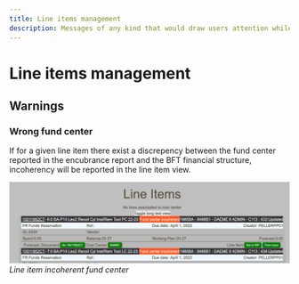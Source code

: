 ```yaml
---
title: Line items management
description: Messages of any kind that would draw users attention while using Line item views.
---
```


# Line items management

## Warnings

### Wrong fund center

If for a given line item there exist a discrepency between the fund center reported in the encubrance report and the BFT financial structure, incoherency will be reported in the line item view.

![Line item incoherent fund center](images/line-item-fund-center-incoherent.png "Line item incoherent fund center")
_Line item incoherent fund center_
